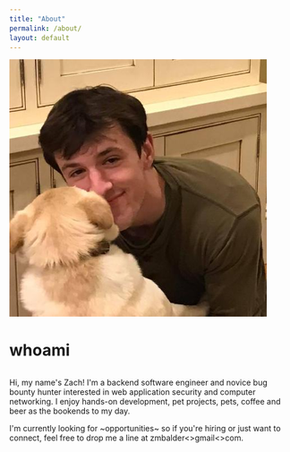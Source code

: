 ```yaml
---
title: "About"
permalink: /about/
layout: default
---
```


<div>
  <img class="profpic" src="/assets/img/profpic.jpeg" />
  <h1 style="display: inline-block">whoami</h1>
</div>

Hi, my name's Zach! I'm a backend software engineer and novice bug bounty hunter interested in web application security and computer networking. I enjoy hands-on development, pet projects, pets, coffee and beer as the bookends to my day.

I'm currently looking for ~opportunities~ so if you're hiring or just want to connect, feel free to drop me a line at zmbalder<<at>>gmail<<dot>>com.
